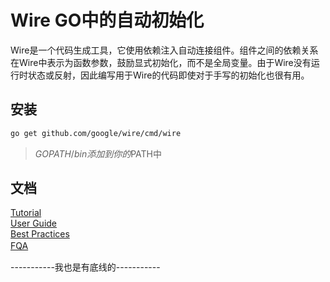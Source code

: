 # Wire GO中的自动初始化

Wire是一个代码生成工具，它使用依赖注入自动连接组件。组件之间的依赖关系在Wire中表示为函数参数，鼓励显式初始化，而不是全局变量。由于Wire没有运行时状态或反射，因此编写用于Wire的代码即使对于手写的初始化也很有用。

## 安装

```bash
go get github.com/google/wire/cmd/wire
```

> $GOPATH/bin 添加到你的$PATH中

## 文档

[Tutorial](https://github.com/google/wire/blob/master/_tutorial/README.md)  
[User Guide](https://github.com/google/wire/blob/master/docs/guide.md)  
[Best Practices](https://github.com/google/wire/blob/master/docs/best-practices.md)  
[FQA](https://github.com/google/wire/blob/master/docs/faq.md)　

-----------我也是有底线的-----------
